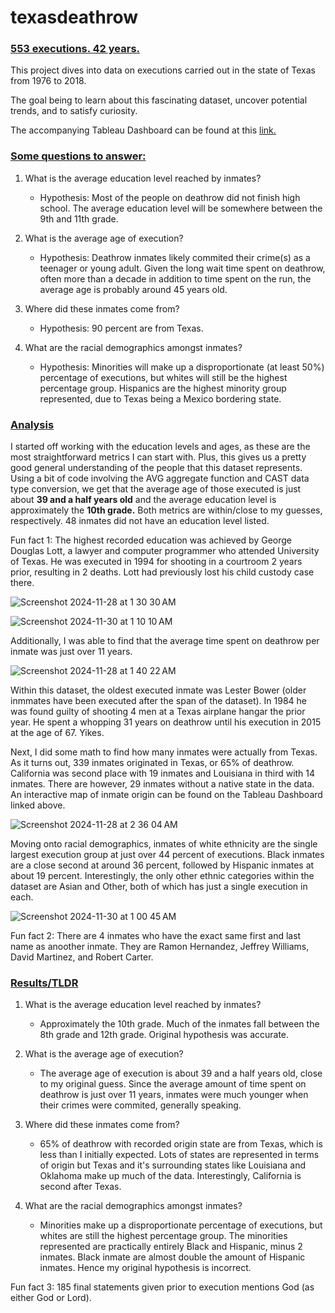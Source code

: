 # texasdeathrow

### <ins> 553 executions. 42 years. <ins>

This project dives into data on executions carried out in the state of Texas from 1976 to 2018.

The goal being to learn about this fascinating dataset, uncover potential trends, and to satisfy curiosity.

The accompanying Tableau Dashboard can be found at this [link.](https://public.tableau.com/views/TexasDeathrow/Dashboard1?:language=en-US&:sid=&:redirect=auth&:display_count=n&:origin=viz_share_link)


### <ins> Some questions to answer: <ins>

1. What is the average education level reached by inmates?

    - Hypothesis: Most of the people on deathrow did not finish high school. The average education level will be somewhere between the 9th and 11th grade.

2. What is the average age of execution?

    - Hypothesis: Deathrow inmates likely commited their crime(s) as a teenager or young adult. Given the long wait time spent on deathrow, often more than a decade in addition to time spent on the run, the average age is probably around 45 years old.

3. Where did these inmates come from? 

    - Hypothesis: 90 percent are from Texas.

4. What are the racial demographics amongst inmates?

    - Hypothesis: Minorities will make up a disproportionate (at least 50%) percentage of executions, but whites will still be the highest percentage group. Hispanics are the highest minority group represented, due to Texas being a Mexico bordering state.
  





### <ins> Analysis <ins>

I started off working with the education levels and ages, as these are the most straightforward metrics I can start with. Plus, this gives us a pretty good general understanding of the people that this dataset represents. Using a bit of code involving the AVG aggregate function and CAST data type conversion, we get that the average age of those executed is just about **39 and a half years old** and the average education level is approximately the **10th grade.** Both metrics are within/close to my guesses, respectively. 48 inmates did not have an education level listed.

Fun fact 1: The highest recorded education was achieved by George Douglas Lott, a lawyer and computer programmer who attended University of Texas. He was executed in 1994 for shooting in a courtroom 2 years prior, resulting in 2 deaths. Lott had previously lost his child custody case there.

![Screenshot 2024-11-28 at 1 30 30 AM](https://github.com/user-attachments/assets/f5e3b64a-e427-4e9b-81d6-0526698af9f4)

![Screenshot 2024-11-30 at 1 10 10 AM](https://github.com/user-attachments/assets/b3f8b2d5-7c38-45ce-a27e-30995dca7eaa)


Additionally, I was able to find that the average time spent on deathrow per inmate was just over 11 years.

![Screenshot 2024-11-28 at 1 40 22 AM](https://github.com/user-attachments/assets/1438669a-fa79-4d61-a143-e2d590985612)

Within this dataset, the oldest executed inmate was Lester Bower (older inmmates have been executed after the span of the dataset). In 1984 he was found guilty of shooting 4 men at a Texas airplane hangar the prior year. He spent a whopping 31 years on deathrow until his execution in 2015 at the age of 67. Yikes.

Next, I did some math to find how many inmates were actually from Texas. As it turns out, 339 inmates originated in Texas, or 65% of deathrow. California was second place with 19 inmates and Louisiana in third with 14 inmates. There are however, 29 inmates without a native state in the data. An interactive map of inmate origin can be found on the Tableau Dashboard linked above.

![Screenshot 2024-11-28 at 2 36 04 AM](https://github.com/user-attachments/assets/c913ce05-b929-4f8e-8aee-1d349b00576c)

Moving onto racial demographics, inmates of white ethnicity are the single largest execution group at just over 44 percent of executions. Black inmates are a close second at around 36 percent, followed by Hispanic inmates at about 19 percent. Interestingly, the only other ethnic categories within the dataset are Asian and Other, both of which has just a single execution in each.

![Screenshot 2024-11-30 at 1 00 45 AM](https://github.com/user-attachments/assets/25f1dfdc-ff0d-4690-9042-a4779ab66d96)


Fun fact 2: There are 4 inmates who have the exact same first and last name as anoother inmate. They are Ramon Hernandez, Jeffrey Williams, David Martinez, and Robert Carter.



### <ins> Results/TLDR <ins> ###

1. What is the average education level reached by inmates?

    - Approximately the 10th grade. Much of the inmates fall between the 8th grade and 12th grade. Original hypothesis was accurate.

2. What is the average age of execution?

    - The average age of execution is about 39 and a half years old, close to my original guess. Since the average amount of time spent on deathrow is just over 11 years, inmates were much younger when their crimes were commited, generally speaking.

3. Where did these inmates come from? 

    - 65% of deathrow with recorded origin state are from Texas, which is less than I initially expected. Lots of states are represented in terms of origin but Texas and it's surrounding states like Louisiana and Oklahoma make up much of the data. Interestingly, California is second after Texas. 

4. What are the racial demographics amongst inmates?

    - Minorities make up a disproportionate percentage of executions, but whites are still the highest percentage group. The minorities represented are practically entirely Black and Hispanic, minus 2 inmates. Black inmate are almost double the amount of Hispanic inmates. Hence my original hypothesis is incorrect.


Fun fact 3: 185 final statements given prior to execution mentions God (as either God or Lord). 











